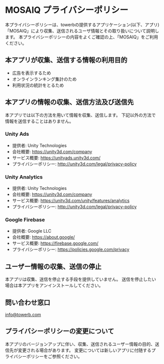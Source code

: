 # MOSAIQ プライバシーポリシー

本プライバシーポリシーは、towerbの提供するアプリケーション(以下、アプリ)「MOSAIQ」により収集、送信されるユーザ情報とその取り扱いについて説明します。
本プライバシーポリシーの内容をよくご確認の上、「MOSAIQ」をご利用ください。

## 本アプリが収集、送信する情報の利用目的

* 広告を表示するため
* オンラインランキング集計のため
* 利用状況の統計をとるため

## 本アプリの情報の収集、送信方法及び送信先

本アプリでは以下の方法を用いて情報を収集、送信します。
下記以外の方法で情報を送信することはありません。

### Unity Ads

* 提供者: Unity Technologies
* 会社概要: https://unity3d.com/company
* サービス概要: https://unityads.unity3d.com/
* プライバシーポリシー: http://unity3d.com/legal/privacy-policy

### Unity Analytics

* 提供者: Unity Technologies
* 会社概要: https://unity3d.com/company
* サービス概要: https://unity3d.com/unity/features/analytics
* プライバシーポリシー: http://unity3d.com/legal/privacy-policy

### Google Firebase

* 提供者: Google LLC
* 会社概要: https://about.google/
* サービス概要: https://firebase.google.com/
* プライバシーポリシー: https://policies.google.com/privacy

## ユーザー情報の収集、送信の停止

本アプリは収集、送信を停止する手段を提供していません。
送信を停止したい場合は本アプリをアンインストールしてください。

## 問い合わせ窓口

info@towerb.com

## プライバシーポリシーの変更について

本アプリのバージョンアップに伴い、収集、送信されるユーザー情報の目的、送信先が変更される場合があります。
変更については新しいアプリに付随するプライバシーポリシーをご参照ください。
